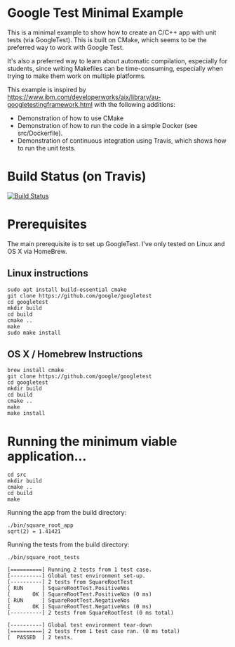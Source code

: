 # Google Test Minimal Example

This is a minimal example to show how to create an C/C++ app with unit tests (via GoogleTest).
This is built on CMake, which seems to be the preferred way to work with Google Test.

It's also a preferred way to learn about automatic compilation, especially for students, since writing Makefiles can be time-consuming, especially when trying to make them work on multiple platforms.

This example is inspired by https://www.ibm.com/developerworks/aix/library/au-googletestingframework.html with the following additions:

- Demonstration of how to use CMake
- Demonstration of how to run the code in a simple Docker (see src/Dockerfile).
- Demonstration of continuous integration using Travis, which shows how to run the unit tests.

# Build Status (on Travis)

[![Build Status](https://travis-ci.org/gkthiruvathukal/googletest-mva.svg?branch=master)](https://travis-ci.org/gkthiruvathukal/googletest-mva)

# Prerequisites

The main prerequisite is to set up GoogleTest.
I've only tested on Linux and OS X via HomeBrew.

## Linux instructions

```
sudo apt install build-essential cmake
git clone https://github.com/google/googletest
cd googletest
mkdir build
cd build
cmake ..
make
sudo make install

```

## OS X / Homebrew Instructions

```
brew install cmake
git clone https://github.com/google/googletest
cd googletest
mkdir build
cd build
cmake ..
make
make install
```

# Running the minimum viable application...

```
cd src
mkdir build
cmake ..
cd build
make

```

Running the app from the build directory:

```
./bin/square_root_app
sqrt(2) = 1.41421

```

Running the tests from the build directory:

```
./bin/square_root_tests

[==========] Running 2 tests from 1 test case.
[----------] Global test environment set-up.
[----------] 2 tests from SquareRootTest
[ RUN      ] SquareRootTest.PositiveNos
[       OK ] SquareRootTest.PositiveNos (0 ms)
[ RUN      ] SquareRootTest.NegativeNos
[       OK ] SquareRootTest.NegativeNos (0 ms)
[----------] 2 tests from SquareRootTest (0 ms total)

[----------] Global test environment tear-down
[==========] 2 tests from 1 test case ran. (0 ms total)
[  PASSED  ] 2 tests.

```
